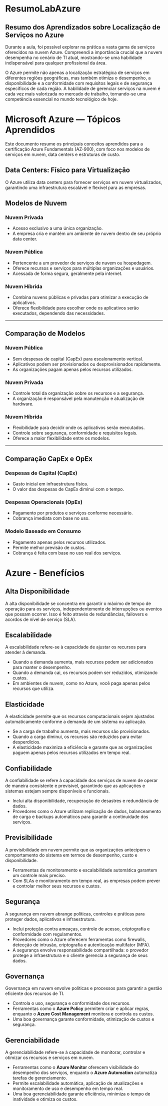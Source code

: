
# ResumoLabAzure

## Resumo dos Aprendizados sobre Localização de Serviços no Azure

Durante a aula, foi possível explorar na prática a vasta gama de serviços oferecidos na nuvem Azure. Compreendi a importância crucial que a nuvem desempenha no cenário de TI atual, mostrando-se uma habilidade indispensável para qualquer profissional da área.

O Azure permite não apenas a localização estratégica de serviços em diferentes regiões geográficas, mas também otimiza o desempenho, a disponibilidade e a conformidade com requisitos legais e de segurança específicos de cada região. A habilidade de gerenciar serviços na nuvem é cada vez mais valorizada no mercado de trabalho, tornando-se uma competência essencial no mundo tecnológico de hoje.

# Microsoft Azure — Tópicos Aprendidos

Este documento resume os principais conceitos aprendidos para a certificação Azure Fundamentals (AZ-900), com foco nos modelos de serviços em nuvem, data centers e estruturas de custo.

## Data Centers: Físico para Virtualização
O Azure utiliza data centers para fornecer serviços em nuvem virtualizados, garantindo uma infraestrutura escalável e flexível para as empresas.

## Modelos de Nuvem

### Nuvem Privada
- Acesso exclusivo a uma única organização.
- A empresa cria e mantém um ambiente de nuvem dentro de seu próprio data center.

### Nuvem Pública
- Pertencente a um provedor de serviços de nuvem ou hospedagem.
- Oferece recursos e serviços para múltiplas organizações e usuários.
- Acessada de forma segura, geralmente pela internet.

### Nuvem Híbrida
- Combina nuvens públicas e privadas para otimizar a execução de aplicativos.
- Oferece flexibilidade para escolher onde os aplicativos serão executados, dependendo das necessidades.

---

## Comparação de Modelos

### Nuvem Pública
- Sem despesas de capital (CapEx) para escalonamento vertical.
- Aplicativos podem ser provisionados ou desprovisionados rapidamente.
- As organizações pagam apenas pelos recursos utilizados.

### Nuvem Privada
- Controle total da organização sobre os recursos e a segurança.
- A organização é responsável pela manutenção e atualização de hardware.

### Nuvem Híbrida
- Flexibilidade para decidir onde os aplicativos serão executados.
- Controle sobre segurança, conformidade e requisitos legais.
- Oferece a maior flexibilidade entre os modelos.

---

## Comparação CapEx e OpEx

### Despesas de Capital (CapEx)
- Gasto inicial em infraestrutura física.
- O valor das despesas de CapEx diminui com o tempo.

### Despesas Operacionais (OpEx)
- Pagamento por produtos e serviços conforme necessário.
- Cobrança imediata com base no uso.

### Modelo Baseado em Consumo
- Pagamento apenas pelos recursos utilizados.
- Permite melhor previsão de custos.
- Cobrança é feita com base no uso real dos serviços.


# Azure - Benefícios

## Alta Disponibilidade
A alta disponibilidade se concentra em garantir o máximo de tempo de operação para os serviços, independentemente de interrupções ou eventos que possam ocorrer. Isso é feito através de redundâncias, failovers e acordos de nível de serviço (SLA).

## Escalabilidade
A escalabilidade refere-se à capacidade de ajustar os recursos para atender à demanda. 
- Quando a demanda aumenta, mais recursos podem ser adicionados para manter o desempenho.
- Quando a demanda cai, os recursos podem ser reduzidos, otimizando custos.
- Em ambientes de nuvem, como no Azure, você paga apenas pelos recursos que utiliza.

## Elasticidade
A elasticidade permite que os recursos computacionais sejam ajustados automaticamente conforme a demanda de um sistema ou aplicação. 
- Se a carga de trabalho aumenta, mais recursos são provisionados.
- Quando a carga diminui, os recursos são reduzidos para evitar desperdícios.
- A elasticidade maximiza a eficiência e garante que as organizações paguem apenas pelos recursos utilizados em tempo real.

## Confiabilidade
A confiabilidade se refere à capacidade dos serviços de nuvem de operar de maneira consistente e previsível, garantindo que as aplicações e sistemas estejam sempre disponíveis e funcionais. 
- Inclui alta disponibilidade, recuperação de desastres e redundância de dados.
- Provedores como o Azure utilizam replicação de dados, balanceamento de carga e backups automáticos para garantir a continuidade dos serviços.

## Previsibilidade
A previsibilidade em nuvem permite que as organizações antecipem o comportamento do sistema em termos de desempenho, custo e disponibilidade. 
- Ferramentas de monitoramento e escalabilidade automática garantem um controle mais preciso.
- Com SLAs e monitoramento em tempo real, as empresas podem prever e controlar melhor seus recursos e custos.

## Segurança
A segurança em nuvem abrange políticas, controles e práticas para proteger dados, aplicativos e infraestrutura.
- Inclui proteção contra ameaças, controle de acesso, criptografia e conformidade com regulamentos.
- Provedores como o Azure oferecem ferramentas como firewalls, detecção de intrusão, criptografia e autenticação multifator (MFA).
- A segurança envolve responsabilidade compartilhada: o provedor protege a infraestrutura e o cliente gerencia a segurança de seus dados.

## Governança
Governança em nuvem envolve políticas e processos para garantir a gestão eficiente dos recursos de TI.
- Controla o uso, segurança e conformidade dos recursos.
- Ferramentas como o **Azure Policy** permitem criar e aplicar regras, enquanto o **Azure Cost Management** monitora e controla os custos.
- Uma boa governança garante conformidade, otimização de custos e segurança.

## Gerenciabilidade
A gerenciabilidade refere-se à capacidade de monitorar, controlar e otimizar os recursos e serviços em nuvem.
- Ferramentas como o **Azure Monitor** oferecem visibilidade do desempenho dos serviços, enquanto o **Azure Automation** automatiza tarefas de gerenciamento.
- Permite escalabilidade automática, aplicação de atualizações e monitoramento de uso e desempenho em tempo real.
- Uma boa gerenciabilidade garante eficiência, minimiza o tempo de inatividade e otimiza os custos.
